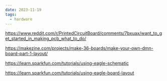 ```yaml
---
date: 2023-11-19
tags:
  - hardware
---
```

https://www.reddit.com/r/PrintedCircuitBoard/comments/7bxuax/want_to_get_started_in_making_pcb_what_to_do/

https://makezine.com/projects/make-36-boards/make-your-own-dmn-board-part-1-layout/

https://learn.sparkfun.com/tutorials/using-eagle-schematic

https://learn.sparkfun.com/tutorials/using-eagle-board-layout